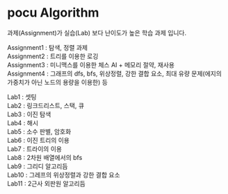 # pocu Algorithm
   
과제(Assignment)가 실습(Lab) 보다 난이도가 높은 학습 과제 입니다.   
   
Assignment1 : 탐색, 정렬 과제   
Assignment2 : 트리를 이용한 로깅   
Assignment3 : 미니맥스를 이용한 체스 AI + 메모리 절약, 재사용   
Assignment4 : 그래프의 dfs, bfs, 위상정렬, 강한 결합 요소, 최대 유량 문제(에지의 가중치가 아닌 노드의 용량을 이용한) 등   
   
Lab1 : 셋팅   
Lab2 : 링크드리스트, 스택, 큐   
Lab3 : 이진 탐색   
Lab4 : 해시   
Lab5 : 소수 판별, 암호화   
Lab6 : 이진 트리의 이용   
Lab7 : 트라이의 이용   
Lab8 : 2차원 배열에서의 bfs   
Lab9 : 그리디 알고리듬   
Lab10 : 그레프의 위상정렬과 강한 결합 요소   
Lab11 : 2근사 외판원 알고리듬   
